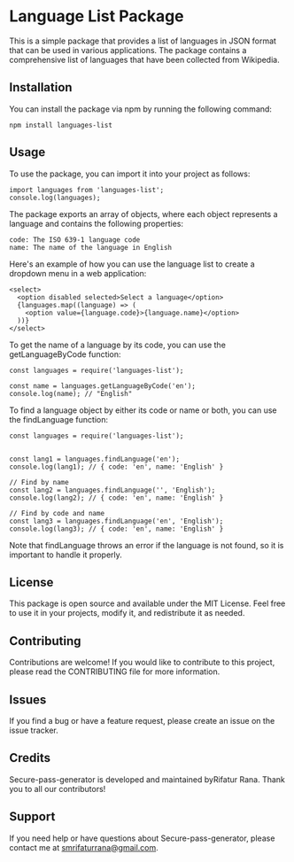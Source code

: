 # Language List Package

This is a simple package that provides a list of languages in JSON format that can be used in various applications. The package contains a comprehensive list of languages that have been collected from Wikipedia.

## Installation

You can install the package via npm by running the following command:

```console
npm install languages-list
```

## Usage

To use the package, you can import it into your project as follows:

```console
import languages from 'languages-list';
console.log(languages);
```

The package exports an array of objects, where each object represents a language and contains the following properties:

```console
code: The ISO 639-1 language code
name: The name of the language in English
```

Here's an example of how you can use the language list to create a dropdown menu in a web application:

```console
<select>
  <option disabled selected>Select a language</option>
  {languages.map((language) => (
    <option value={language.code}>{language.name}</option>
  ))}
</select>
```

To get the name of a language by its code, you can use the getLanguageByCode function:

```console
const languages = require('languages-list');

const name = languages.getLanguageByCode('en');
console.log(name); // "English"
```

To find a language object by either its code or name or both, you can use the findLanguage function:

```console
const languages = require('languages-list');


const lang1 = languages.findLanguage('en');
console.log(lang1); // { code: 'en', name: 'English' }

// Find by name
const lang2 = languages.findLanguage('', 'English');
console.log(lang2); // { code: 'en', name: 'English' }

// Find by code and name
const lang3 = languages.findLanguage('en', 'English');
console.log(lang3); // { code: 'en', name: 'English' }
```

Note that findLanguage throws an error if the language is not found, so it is important to handle it properly.

## License

This package is open source and available under the MIT License. Feel free to use it in your projects, modify it, and redistribute it as needed.

## Contributing

Contributions are welcome! If you would like to contribute to this project, please read the CONTRIBUTING file for more information.

## Issues

If you find a bug or have a feature request, please create an issue on the issue tracker.

## Credits

Secure-pass-generator is developed and maintained byRifatur Rana. Thank you to all our contributors!

## Support

If you need help or have questions about Secure-pass-generator, please contact me at smrifaturrana@gmail.com.
